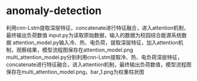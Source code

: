 # anomaly-detection
利用cnn-Lstm提取深层特征，concatenate进行特征融合，进入attention机制，最终输出负荷数值
input.py为读取原始数据，输入的数据为校园综合能源系统数据
attention_model.py输入冷、热、电负荷，提取深层特征，加入attention机制，观察结果，模型流程图保存在attention_model.png
multi_attention_model.py分别利用cnn-Lstm提取冷、热、电负荷深层特征，concatenate进行特征融合，进入attention机制，最终输出负荷数值，模型流程图保存在multi_attention_model.png，bar_1.png为权重柱状图
